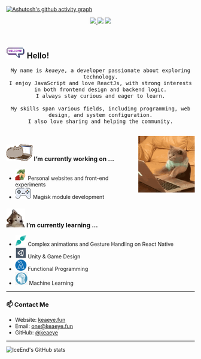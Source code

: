 [![Ashutosh's github activity graph](https://github-readme-activity-graph.vercel.app/graph?username=keaeye&theme=merko)](https://github.com/ashutosh00710/github-readme-activity-graph)

<!-- 顶部徽章 -->
<p align="center">
  <a href="https://keaeye.fun" target="_blank">
    <img src="https://img.shields.io/badge/Keaeye-Home-blue?style=flat-square&labelColor=blank" />
  </a>
  <img src="https://img.shields.io/badge/React_Native-Addict-61DAFB?style=flat-square&logo=react" />
  <img src="https://img.shields.io/badge/Status-Always%20Learning-yellow?style=flat-square" />
</p>

<br/>

## <img src="https://raw.githubusercontent.com/keaeye/keaeye/main/emoji/welcomeglitch.gif" width="50px" /> Hello!

<p align="center">
  <samp>
    My name is <em>keaeye</em>, a developer passionate about exploring technology.<br/>
    I enjoy JavaScript and love ReactJs, with strong interests in both frontend design and backend logic.<br/>
    I always stay curious and eager to learn.<br/><br/>
    My skills span various fields, including programming, web design, and system configuration.<br/>
    I also love sharing and helping the community.
  </samp>
</p>

<br/>

<img src="https://raw.githubusercontent.com/keaeye/keaeye/main/emoji/tenor.gif" align="right" width="30%" alt="coding-cat" />

### <img src="https://raw.githubusercontent.com/keaeye/keaeye/main/emoji/PusheenCompute.gif" width="70px" /> I’m currently working on ...

- <img src="https://raw.githubusercontent.com/keaeye/keaeye/main/emoji/3243_take_my_money.png" height="30px" /> Personal websites and front-end experiments  
- <img src="https://raw.githubusercontent.com/keaeye/keaeye/main/emoji/controller.png" height="30px" /> Magisk module development  

### <img src="https://raw.githubusercontent.com/keaeye/keaeye/main/emoji/Confused_Dog.gif" height="50px" /> I’m currently learning ...

- <img src="https://raw.githubusercontent.com/keaeye/keaeye/main/emoji/gesture.jpeg" width="30px" /> Complex animations and Gesture Handling on React Native  
- <img src="https://raw.githubusercontent.com/keaeye/keaeye/main/emoji/unity.png" height="30px" /> Unity & Game Design  
- <img src="https://raw.githubusercontent.com/keaeye/keaeye/main/emoji/functional.png" height="30px" /> Functional Programming  
- <img src="https://raw.githubusercontent.com/keaeye/keaeye/main/emoji/ml.png" height="35px" /> Machine Learning

---

### 📫 Contact Me

- Website: [keaeye.fun](https://keaeye.fun)
- Email: [one@keaeye.fun](mailto:one@keaeye.fun)
- GitHub: [@keaeye](https://github.com/keaeye)

---
![IceEnd's GitHub stats](https://github-immortality.vercel.app/api?username=keaeye)
